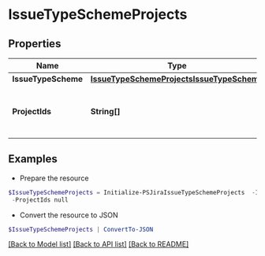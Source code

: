 # IssueTypeSchemeProjects
## Properties

Name | Type | Description | Notes
------------ | ------------- | ------------- | -------------
**IssueTypeScheme** | [**IssueTypeSchemeProjectsIssueTypeScheme**](IssueTypeSchemeProjectsIssueTypeScheme.md) |  | 
**ProjectIds** | **String[]** | The IDs of the projects using the issue type scheme. | 

## Examples

- Prepare the resource
```powershell
$IssueTypeSchemeProjects = Initialize-PSJiraIssueTypeSchemeProjects  -IssueTypeScheme null `
 -ProjectIds null
```

- Convert the resource to JSON
```powershell
$IssueTypeSchemeProjects | ConvertTo-JSON
```

[[Back to Model list]](../README.md#documentation-for-models) [[Back to API list]](../README.md#documentation-for-api-endpoints) [[Back to README]](../README.md)

